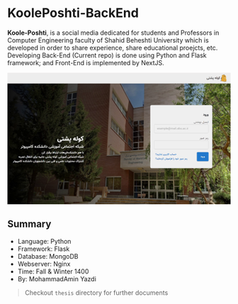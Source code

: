 # KoolePoshti-BackEnd

__Koole-Poshti__, is a social media dedicated for students and Professors in Computer Engineering faculty of Shahid Beheshti University which is developed in order to share experience, share educational proejcts, etc.
Developing Back-End (Current repo) is done using Python and Flask framework; and Front-End is implemented by NextJS.

<img src="https://github.com/mayazdi/KoolePoshti-BackEnd/raw/master/thesis/Snapshot.png" alt="Koole-Poshti Screenshot">

## Summary
* Language: Python
* Framework: Flask
* Database: MongoDB
* Webserver: Nginx
* Time: Fall & Winter 1400
* By: MohammadAmin Yazdi

> Checkout `thesis` directory for further documents
